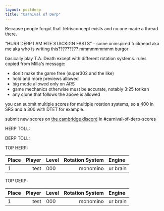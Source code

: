 ```yaml
---
layout: postderp
title: "Carnival of Derp"
---
```


Because people forgot that Tetrisconcept exists and no one made a thread there.

"HURR DERP I AM HTE STACKIGN FASTS" - some uninspired fuckhead aka me aka who is writing this????????? mmmmmmmmm burgor

basically play T.A. Death except with different rotation systems. rules copied from Milla's message:
- don't make the game free (super302 and the like)
- hold and more previews allowed
- big mode allowed only on ARS
- game mechanics otherwise must be accurate, notably 3:25 torikan
- any clone that follows the above is allowed

you can submit multiple scores for multiple rotation systems, so a 400 in SRS and a 300 with DTET for example.

submit new scores on [the cambridge discord](https://discord.gg/AADZUmgsph) in #carnival-of-derp-scores

HERP TOLL:

DERP TOLL:

TOP HERP:

|Place|Player|Level|Rotation System|Engine|
|-----|-----:|:----|--------------:|:-----|
|1|test|000|monomino|ur brain|

TOP DERP:

|Place|Player|Level|Rotation System|Engine|
|-----|-----:|:----|--------------:|:-----|
|1|test|000|monomino|ur brain|
